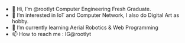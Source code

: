 - 👋 Hi, I’m @rootlyt Computer Engineering Fresh Graduate.
- 👀 I’m interested in IoT and Computer Network, I also do Digital Art as hobby.
- 🌱 I’m currently learning Aerial Robotics & Web Programming
- 📫 How to reach me : IG@rootlyt

<!---
rootlyt/rootlyt is a ✨ special ✨ repository because its `README.md` (this file) appears on your GitHub profile.
You can click the Preview link to take a look at your changes.
--->
